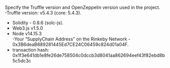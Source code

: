 Specify the Truffle version and OpenZeppelin version used in the project.   
-Truffle version: v5.4.3 (core: 5.4.3).  
- Solidity - 0.8.6 (solc-js).  
- Web3.js v1.5.0  
- Node v14.15.3  
-Your “SupplyChain Address” on the Rinkeby Network  - 0x3B6deaB889281445Ed7CE24C06459c824d01a04F.    
- transaction hash:    0x1f3e641db1e8fe26de758504c0dccb3d8041aa862694eef43f82ebd8b5c5dc3c